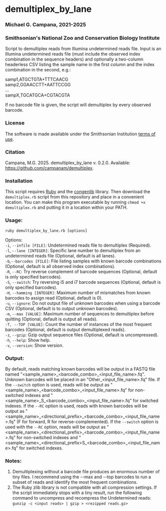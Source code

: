 # demultiplex_by_lane
### Michael G. Campana, 2021-2025  
### Smithsonian's National Zoo and Conservation Biology Institute

Script to demultiplex reads from Illumina undetermined reads file. Input is an Illumina undetermined reads file (must include the observed index combination in the sequence headers) and optionally a two-column headerless CSV listing the sample name in the first column and the index combination in the second, e.g.:  

samp1,ATGCTGTA+TTTCAACG  
samp2,GGAACCTT+AATTCCGG  
...   
sampX,TGCATGCA+CGTACGTA  

If no barcode file is given, the script will demultiplex by every observed barcode.  

### License  
The software is made available under the Smithsonian Institution [terms of use](https://www.si.edu/termsofuse).  

### Citation  
Campana, M.G. 2025. demultiplex_by_lane v. 0.2.0. Available: https://github.com/campanam/demultiplex.  

### Installation  
This script requires [Ruby](www.ruby-lang.org) and the [congenlib](https://github.com/campanam/congenlib) library. Then download the `demultiplex.rb` script from this repository and place in a convenient location. You can make this program executable by running `chmod +x demultiplex.rb` and putting it in a location within your PATH.  

### Usage:  
`ruby demultiplex_by_lane.rb [options]`  

Options:  
`-i`, `--infile [FILE]`: Undetermined reads file to demultiplex (Required).  
`-l`, `--lane [INTEGER]`: Specific lane number to demultiplex from an undetermined reads file (Optional, default is all lanes).  
`-b`,`--barcodes [FILE]`: File listing samples with known barcode combinations (Optional, default is all observed index combinations).  
`-R`, `--RC`: Try reverse complement of barcode sequences (Optional, default is only specified barcodes).  
`-S`, `--switch`: Try reversing i5 and i7 barcode sequences (Optional, default is only specified barcodes).  
`-H`, `--hamming [INTEGER]`: Maximum number of mismatches from known barcodes to assign read (Optional, default is 0).  
`-u`, `--ignore`: Do not output file of unknown barcodes when using a barcode CSV (Optional, default is to output unknown barcodes).  
`-m`, `--max [VALUE]`: Maximum number of sequences to demultiplex before quitting (Optional, default is output all reads).  
`-T, --TOP [VALUE]`: Count the number of instances of the most frequent barcodes (Optional, default is output demultiplexed reads).  
`-z`, `--gzip`: Gzip output sequence files (Optional, default is uncompressed).  
`-h`, `--help`: Show help.  
`-v`, `--version`: Show version.  

### Output:  
By default, reads matching known barcodes will be output in a FASTQ file named "<sample_name>\_<barcode_combo>\_<input_file_name>.fq". Unknown barcodes will be placed in an "Other_<input_file_name>.fq" file. If the `--switch` option is used, reads will be output as "<sample_name>\_<barcode_combo>\_<input_file_name>.fq" for non-switched indexes and "<sample_name>\_S\_<barcode_combo>\_<input_file_name>.fq" for switched indexes.  If the `--RC` option is used, reads with known barcodes will be output as "<sample_name>\_<directional_prefix>\_<barcode_combo>\_<input_file_name>.fq" (F for forward, R for reverse-complemented). If the `--switch` option is used with the `--RC` option, reads will be output as "<sample_name>\_<directional_prefix>\_<barcode_combo>\_<input_file_name>.fq" for non-switched indexes and "<sample_name>\_<directional_prefix>S\_<barcode_combo>\_<input_file_name>.fq" for switched indexes.  

### Notes:  
1. Demultiplexing without a barcode file produces an enormous number of tiny files. I recommend using the --max and --top barcodes to run a subset of reads and identify the most frequent combinations.  
2. The Ruby zlib library is not compatible with all compression settings. If the script immediately stops with a tiny result, run the following command to uncompress and recompress the Undetermined reads:
`gunzip -c <input reads> | gzip > <rezipped reads.gz>`  

